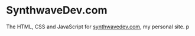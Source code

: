 # SynthwaveDev.com

The HTML, CSS and JavaScript for [synthwavedev.com](https://synthwavedev.com), my personal site.
p
